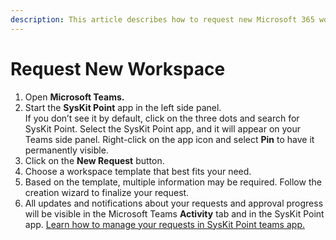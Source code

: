 ```yaml
---
description: This article describes how to request new Microsoft 365 workspaces.
---
```


# Request New Workspace

1. Open **Microsoft Teams.** 
2. Start the **SysKit Point** app in the left side panel.  
If you don’t see it by default, click on the three dots and search for SysKit Point. Select the SysKit Point app, and it will appear on your Teams side panel. 
Right-click on the app icon and select **Pin** to have it permanently visible.
3. Click on the **New Request** button.
4. Choose a workspace template that best fits your need.
5. Based on the template, multiple information may be required. Follow the creation wizard to finalize your request.
6. All updates and notifications about your requests and approval progress will be visible in the Microsoft Teams **Activity** tab and in the SysKit Point app. [Learn how to manage your requests in SysKit Point teams app.](manage-requests.md)
